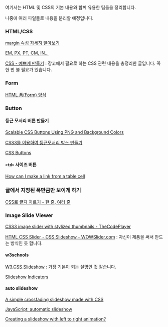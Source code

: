 여기서는 HTML 및 CSS의 기본 내용와 함께 유용한 팁들을 정리합니다. 

나중에 여러 파일들로 내용을 분리할 예정입니다.

### HTML/CSS

[margin 속성 자세히 알아보기](http://aboooks.tistory.com/78)

[EM, PX, PT, CM, IN…](https://www.w3.org/Style/Examples/007/units.en.html)

[CSS - 예쁘게 만들기](https://tutorial.djangogirls.org/ko/css/) : 장고에서 필요로 하는 CSS 관련 내용을 총정리한 글입니다. 꼭 한 번 볼 필요가 있습니다.

### Form

[HTML 폼(Form) 양식](http://confluence.goldpitcher.co.kr/pages/viewpage.action?pageId=26378648)

### Button 

#### 둥근 모서리 버튼 만들기

[Scalable CSS Buttons Using PNG and Background Colors](http://monc.se/kitchen/59/scalable-css-buttons-using-png-and-background-colors/)

[CSS3를 이용하여 둥근모서리 박스 만들기](http://www.erzsamatory.net/4)

[CSS Buttons](http://www.w3schools.com/css/css3_buttons.asp)

#### `<td>` 사이즈 버튼

[How can I make a link from a <td> table cell](http://stackoverflow.com/questions/3337914/how-can-i-make-a-link-from-a-td-table-cell)

### 글에서 지정된 폭만큼만 보이게 하기

[CSS로 글자 자르기 - 한 줄, 여러 줄](http://webdir.tistory.com/483)

### Image Slide Viewer

[CSS3 image slider with stylized thumbnails - TheCodePlayer](http://thecodeplayer.com/walkthrough/css3-image-slider-with-stylized-thumbnails)

[HTML CSS Slider - CSS Slideshow - WOWSlider.com](http://wowslider.com/css-slider-aqua-flip-demo.html) : 자신이 제품을 써서 만드는 방식인 듯 합니다.

#### w3schools

[W3.CSS Slideshow](http://www.w3schools.com/w3css/w3css_slideshow.asp) : 가장 기본이 되는 설명인 것 같습니다. 

[Slideshow Indicators](http://www.w3schools.com/w3css/tryit.asp?filename=tryw3css_slideshow_imgdots)

#### auto slideshow

[A simple crossfading slideshow made with CSS](https://themarklee.com/2013/10/16/simple-crossfading-slideshow-css/)

[JavaScript: automatic slideshow](https://codepen.io/gabrieleromanato/pen/dImly)

[Creating a slideshow with left to right animation?](http://stackoverflow.com/questions/29203022/creating-a-slideshow-with-left-to-right-animation)